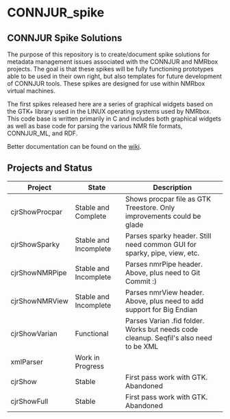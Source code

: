 # CONNJUR_spike

## CONNJUR Spike Solutions

The purpose of this repository is to create/document spike solutions for metadata management issues associated with the CONNJUR and NMRbox projects.  The goal is that these spikes will be fully functioning prototypes able to be used in their own right, but also templates for future development of CONNJUR tools. These spikes are designed for use within NMRbox virtual machines.

The first spikes released here are a series of graphical widgets based on the GTK+ library used in the LINUX operating systems used by NMRbox.  This code base is written primarily in C and includes both graphical widgets as well as base code for parsing the various NMR file formats, CONNJUR_ML, and RDF.   

Better documentation can be found on the [wiki](https://github.com/gryk/CONNJUR_spike/wiki).

## Projects and Status

| Project  | State | Description |
| ------------- | ------------- | ------------- |
| cjrShowProcpar  | Stable and Complete | Shows procpar file as GTK Treestore.  Only improvements could be glade |
| cjrShowSparky  | Stable and Incomplete | Parses sparky header.  Still need common GUI for sparky, pipe, view, etc. |
| cjrShowNMRPipe  | Stable and Incomplete | Parses nmrPipe header.  Above, plus need to Git Commit :) |
| cjrShowNMRView  | Stable and Incomplete | Parses nmrView header.  Above, plus need to add support for Big Endian |
| cjrShowVarian  | Functional | Parses Varian .fid folder.  Works but needs code cleanup.  Seqfil's also need to be XML |
| xmlParser | Work in Progress | |
| cjrShow | Stable | First pass work with GTK.  Abandoned |
| cjrShowFull | Stable | First pass work with GTK.  Abandoned |
